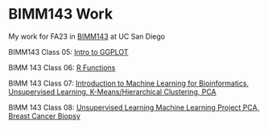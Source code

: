 # BIMM143 Work
My work for FA23 in [BIMM143](https://bioboot.github.io/bimm143_F23/) at UC San Diego

BIMM143 Class 05: [Intro to GGPLOT](https://github.com/Github-Giggity/BIMM143_github/blob/main/BIMM143class05/BIMM143class05Quarto.pdf)

BIMM 143 Class 06: [R Functions](https://github.com/Github-Giggity/BIMM143_github/blob/main/BIMM143class06/BIMM143class06.pdf)

BIMM 143 Class 07: [Introduction to Machine Learning for Bioinformatics, Unsupervised Learning, K-Means/Hierarchical Clustering, PCA](https://github.com/Github-Giggity/BIMM143_github/blob/main/BIMM143class07/BIMM143class07.pdf)

BIMM 143 Class 08: [Unsupervised Learning Machine Learning Project PCA, Breast Cancer Biopsy](https://github.com/Github-Giggity/BIMM143_github/blob/main/BIMM143class08/Class%208%20Mini-Project__files/BIMM143class08workinprogress.pdf)






